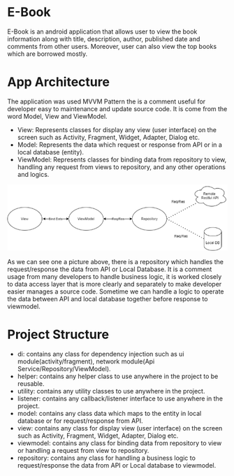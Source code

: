 # E-Book
E-Book is an android application that allows user to view the book information along with title, description, author, published date and comments from other users. Moreover, user can also view the top books which are borrowed mostly.

# App Architecture
The application was used MVVM Pattern the is a comment useful for developer easy to maintenance and update source code. It is come from the word Model, View and ViewModel.
- View: Represents classes for display any view (user interface) on the screen such as Activity, Fragment, Widget, Adapter, Dialog etc.
- Model: Represents the data which request or response from API or in a local database (entity).
- ViewModel: Represents classes for binding data from repository to view, handling any request from views to repository, and any other operations and logics.

![alt text](MVVM-Architecture.png)

As we can see one a picture above, there is a repository which handles the request/response the data from API or Local Database. It is a comment usage from many developers to handle business logic, it is worked closely to data access layer that is more clearly and separately to make developer easier manages a source code. Sometime we can handle a logic to operate the data between API and local database together before response to viewmodel.

# Project Structure
- di: contains any class for dependency injection such as ui module(activity/fragment), network module(Api Service/Repository/ViewModel).
- helper: contains any helper class to use anywhere in the project to be reusable.
- utility: contains any utility classes to use anywhere in the project.
- listener: contains any callback/listener interface to use anywhere in the project.
- model: contains any class data which maps to the entity in local database or for request/response from API.
- view: contains any class for display view (user interface) on the screen such as Activity, Fragment, Widget, Adapter, Dialog etc.
- viewmodel: contains any class for binding data from repository to view or handling a request from view to repository.
- repository: contains any class for handling a business logic to request/response the data from API or Local database to viewmodel.

